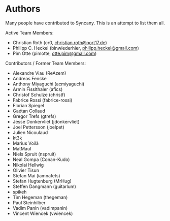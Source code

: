 Authors
=======
Many people have contributed to Syncany. This is an attempt to list them all.

Active Team Members:
- Christian Roth (cr0, christian.roth@port17.de)
- Philipp C. Heckel (binwiederhier, philipp.heckel@gmail.com) 
- Pim Otte (pimotte, otte.pim@gmail.com)

Contributors / Former Team Members:
- Alexandre Viau (ReAzem)
- Andreas Fenske
- Anthony Miyaguchi (acmiyaguchi)
- Armin Fisslthaler (afics)
- Christof Schulze (christf)
- Fabrice Rossi (fabrice-rossi)
- Florian Spiegel
- Gaétan Collaud
- Gregor Trefs (gtrefs)
- Jesse Donkervliet (jdonkervliet)
- Joel Pettersson (joelpet)
- Julien Nicoulaud
- kt3k
- Marius Voilă
- MatMaul
- Niels Spruit (nspruit)
- Neal Gompa (Conan-Kudo)
- Nikolai Hellwig
- Olivier Tisun
- Stefan Mai (iamnafets)
- Stefan Hugtenburg (MrHug)
- Steffen Dangmann (guitarlum)
- spikeh
- Tim Hegeman (thegeman)
- Paul Steinhilber
- Vadim Panin (vadimpanin)
- Vincent Wiencek (vwiencek)
